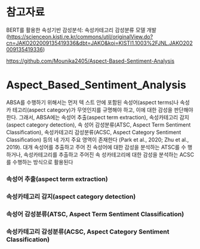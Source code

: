 # 참고자료
BERT를 활용한 속성기반 감성분석: 속성카테고리 감성분류 모델 개발
(https://scienceon.kisti.re.kr/commons/util/originalView.do?cn=JAKO202009135419336&dbt=JAKO&koi=KISTI1.1003%2FJNL.JAKO202009135419336)
   
https://github.com/Mounika2405/Aspect-Based-Sentiment-Analysis

# Aspect_Based_Sentiment_Analysis

ABSA를 수행하기 위해서는 먼저 텍
스트 안에 포함된 속성어(aspect terms)나 속성카
테고리(aspect category)가 무엇인지를 규명해야
하고, 이에 대한 감성을 판단해야 한다. 그래서,
ABSA에는 속성어 추출(aspect term extraction),
속성카테고리 감지(aspect category detection), 속
성어 감성분류(ATSC, Aspect Term Sentiment
Classification), 속성카테고리 감성분류(ACSC,
Aspect Category Sentiment Classification) 등의 네
가지 주요 영역이 존재한다 (Park et al., 2020;
Zhu et al., 2019). 대개 속성어를 추출하고 주어
진 속성어에 대한 감성을 분석하는 ATSC를 수
행하거나, 속성카테고리를 추출하고 주어진 속
성카테고리에 대한 감성을 분석하는 ACSC를
수행하는 방식으로 활용된다

### 속성어 추출(aspect term extraction)

### 속성카테고리 감지(aspect category detection)

### 속성어 감성분류(ATSC, Aspect Term Sentiment Classification)

### 속성카테고리 감성분류(ACSC, Aspect Category Sentiment Classification)
